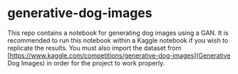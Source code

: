 # generative-dog-images

This repo contains a notebook for generating dog images using a GAN. It is recommended to run this notebook within a Kaggle notebook if you wish to replicate the results. You must also import the dataset from [https://www.kaggle.com/competitions/generative-dog-images](Generative Dog Images) in order for the project to work properly.
